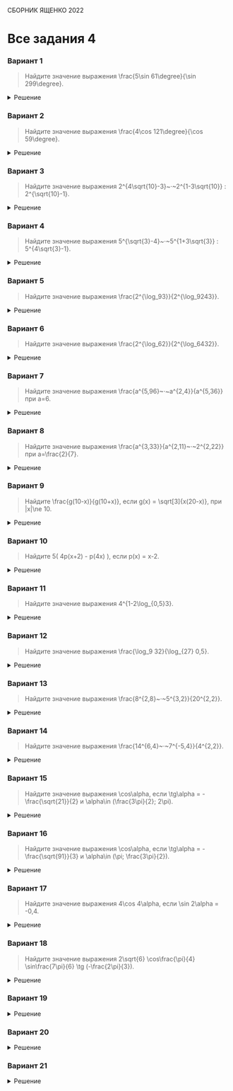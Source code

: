 <span class="space" onclick="loadURL('math//ege//2022//yashchenko//README')">СБОРНИК ЯЩЕНКО 2022</span>

# Все задания 4

### Вариант 1
> Найдите значение выражения <span class="katex">\frac{5\sin 61\degree}{\sin 299\degree}</span>.
<details><summary>Решение</summary>
<img src="https://raw.githubusercontent.com/BlueRect/egelib-content/main/img/Document%2028_116.jpg">
<b>Ответ:</b> -5.
</details>

### Вариант 2
> Найдите значение выражения <span class="katex">\frac{4\cos 121\degree}{\cos 59\degree}</span>.
<details><summary>Решение</summary>
<img src="https://raw.githubusercontent.com/BlueRect/egelib-content/main/img/Document%2028_117.jpg">
<b>Ответ:</b> -4.
</details>

### Вариант 3
> Найдите значение выражения <span class="katex">2^{4\sqrt{10}-3}~·~2^{1-3\sqrt{10}} : 2^{\sqrt{10}-1}</span>.
<details><summary>Решение</summary>
<img src="https://raw.githubusercontent.com/BlueRect/egelib-content/main/img/Document%2028_118.jpg">
<b>Ответ:</b> 0,5.
</details>

### Вариант 4
> Найдите значение выражения <span class="katex">5^{\sqrt{3}-4}~·~5^{1+3\sqrt{3}} : 5^{4\sqrt{3}-1}</span>.
<details><summary>Решение</summary>
<img src="https://raw.githubusercontent.com/BlueRect/egelib-content/main/img/Document%2028_119.jpg">
<b>Ответ:</b> 0,04.
</details>

### Вариант 5
> Найдите значение выражения <span class="katex">\frac{2^{\log_93}}{2^{\log_9243}}</span>.
<details><summary>Решение</summary>
<img src="https://raw.githubusercontent.com/BlueRect/egelib-content/main/img/Document%2028_120.jpg">
<b>Ответ:</b> 0,25.
</details>

### Вариант 6
> Найдите значение выражения <span class="katex">\frac{2^{\log_62}}{2^{\log_6432}}</span>.
<details><summary>Решение</summary>
<img src="https://raw.githubusercontent.com/BlueRect/egelib-content/main/img/Document%2028_250.jpg">
<b>Ответ:</b> 0,125.
</details>

### Вариант 7
> Найдите значение выражения <span class="katex">\frac{a^{5,96}~·~a^{2,4}}{a^{5,36}}</span> при <span class="katex">a=6</span>.
<details><summary>Решение</summary>
<img src="https://raw.githubusercontent.com/BlueRect/egelib-content/main/img/Document%2028_251.jpg">
<b>Ответ:</b> 216.
</details>

### Вариант 8
> Найдите значение выражения <span class="katex">\frac{a^{3,33}}{a^{2,11}~·~2^{2,22}}</span> при <span class="katex">a=\frac{2}{7}</span>.
<details><summary>Решение</summary>
<img src="https://raw.githubusercontent.com/BlueRect/egelib-content/main/img/Document%2028_252.jpg">
<b>Ответ:</b> 3,5.
</details>

### Вариант 9
> Найдите <span class="katex">\frac{g(10-x)}{g(10+x)}</span>, если <span class="katex">g(x) = \sqrt[3]{x(20-x)}</span>, при <span class="katex">|x|\ne 10</span>.
<details><summary>Решение</summary>
<img src="https://raw.githubusercontent.com/BlueRect/egelib-content/main/img/Document%2028_261.jpg">
<b>Ответ:</b> 1.
</details>

### Вариант 10
> Найдите <span class="katex">5( 4p(x+2) - p(4x) )</span>, если <span class="katex">p(x) = x-2</span>.
<details><summary>Решение</summary>
<img src="https://raw.githubusercontent.com/BlueRect/egelib-content/main/img/Document%2028_154.jpg">
<b>Ответ:</b> 10.
</details>

### Вариант 11
> Найдите значение выражения <span class="katex">4^{1-2\log_{0,5}3}</span>.
<details><summary>Решение</summary>
<img src="https://raw.githubusercontent.com/BlueRect/egelib-content/main/img/Document%2028_153.jpg">
<b>Ответ:</b> 324.
</details>

### Вариант 12
> Найдите значение выражения <span class="katex">\frac{\log_9 32}{\log_{27} 0,5}</span>.
<details><summary>Решение</summary>
<img src="https://raw.githubusercontent.com/BlueRect/egelib-content/main/img/Document%2028_262.jpg">
<b>Ответ:</b> -7,5.
</details>

### Вариант 13
> Найдите значение выражения <span class="katex">\frac{8^{2,8}~·~5^{3,2}}{20^{2,2}}</span>.
<details><summary>Решение</summary>
<img src="https://raw.githubusercontent.com/BlueRect/egelib-content/main/img/Document%2028_263.jpg">
<b>Ответ:</b> 80.
</details>

### Вариант 14
> Найдите значение выражения <span class="katex">\frac{14^{6,4}~·~7^{-5,4}}{4^{2,2}}</span>.
<details><summary>Решение</summary>
<img src="https://raw.githubusercontent.com/BlueRect/egelib-content/main/img/Document%2028_247.jpg">
<b>Ответ:</b> 28.
</details>

### Вариант 15
> Найдите значение выражения <span class="katex">\cos\alpha</span>, если <span class="katex">\tg\alpha = -\frac{\sqrt{21}}{2}</span> и <span class="katex">\alpha\in (\frac{3\pi}{2}; 2\pi)</span>.
<details><summary>Решение</summary>
<img src="https://raw.githubusercontent.com/BlueRect/egelib-content/main/img/Document%2028_253.jpg">
<b>Ответ:</b> 0,4.
</details>

### Вариант 16
> Найдите значение выражения <span class="katex">\cos\alpha</span>, если <span class="katex">\tg\alpha = -\frac{\sqrt{91}}{3}</span> и <span class="katex">\alpha\in (\pi; \frac{3\pi}{2})</span>.
<details><summary>Решение</summary>
<img src="https://raw.githubusercontent.com/BlueRect/egelib-content/main/img/Document%2028_264.jpg">
<b>Ответ:</b> -0,3.
</details>

### Вариант 17
> Найдите значение выражения <span class="katex">4\cos 4\alpha</span>, если <span class="katex">\sin 2\alpha = -0,4</span>.
<details><summary>Решение</summary>
<img src="https://raw.githubusercontent.com/BlueRect/egelib-content/main/img/Document%2028_265.jpg">
<b>Ответ:</b> 2,72.
</details>

### Вариант 18
> Найдите значение выражения <span class="katex">2\sqrt{6} \cos\frac{\pi}{4} \sin\frac{7\pi}{6} \tg (-\frac{2\pi}{3})</span>.
<details><summary>Решение</summary>
<img src="https://raw.githubusercontent.com/BlueRect/egelib-content/main/img/Document%2028_248.jpg">
<b>Ответ:</b> -3.
</details>

### Вариант 19
<details><summary>Решение</summary>
<img src="https://raw.githubusercontent.com/BlueRect/egelib-content/main/img/Document%2028_266.jpg">
<b>Ответ:</b> 4.
</details>

### Вариант 20
<details><summary>Решение</summary>
<img src="https://raw.githubusercontent.com/BlueRect/egelib-content/main/img/Document%2028_267.jpg">
<b>Ответ:</b> 8.
</details>

### Вариант 21
<details><summary>Решение</summary>
<img src="https://raw.githubusercontent.com/BlueRect/egelib-content/main/img/Document%2028_268.jpg">
<b>Ответ:</b> -10.
</details>
